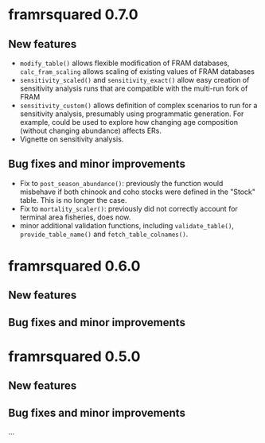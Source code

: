 # framrsquared 0.7.0

## New features

- `modify_table()` allows flexible modification of FRAM databases, `calc_fram_scaling` allows scaling of existing values of FRAM databases
- `sensitivity_scaled()` and `sensitivity_exact()` allow easy creation of sensitivity analysis runs that are compatible with the multi-run fork of FRAM
- `sensitivity_custom()` allows definition of complex scenarios to run for a sensitivity analysis, presumably using programmatic generation. For example, could be used to explore how changing age composition (without changing abundance) affects ERs.
- Vignette on sensitivity analysis.

## Bug fixes and minor improvements

- Fix to `post_season_abundance()`: previously the function would misbehave if both chinook and coho stocks were defined in the "Stock" table. This is no longer the case.
- Fix to `mortality_scaler()`: previously did not correctly account for terminal area fisheries, does now.
- minor additional validation functions, including `validate_table()`, `provide_table_name()` and `fetch_table_colnames()`.

# framrsquared 0.6.0

## New features

## Bug fixes and minor improvements

# framrsquared 0.5.0

## New features

## Bug fixes and minor improvements

...
